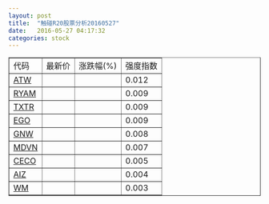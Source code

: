 ```yaml
---
layout: post
title:  "触碰R20股票分析20160527"
date:   2016-05-27 04:17:32
categories: stock
---
```

<script type="text/javascript">
var stockList = []
stockList.push('gb_atw');
stockList.push('gb_ryam');
stockList.push('gb_txtr');
stockList.push('gb_ego');
stockList.push('gb_gnw');
stockList.push('gb_mdvn');
stockList.push('gb_ceco');
stockList.push('gb_aiz');
stockList.push('gb_wm');
</script>

<table border="1">
 <tr>
 <td>代码</td>
  <td>最新价</td>
  <td>涨跌幅(%)</td>
 <td>强度指数</td>
</tr>
  <tr id="atw"><td><a href="http://stock.finance.sina.com.cn/usstock/quotes/ATW.html" target="_blank">ATW</a></td><td></td><td></td><td>0.012</td></tr>
  <tr id="ryam"><td><a href="http://stock.finance.sina.com.cn/usstock/quotes/RYAM.html" target="_blank">RYAM</a></td><td></td><td></td><td>0.009</td></tr>
  <tr id="txtr"><td><a href="http://stock.finance.sina.com.cn/usstock/quotes/TXTR.html" target="_blank">TXTR</a></td><td></td><td></td><td>0.009</td></tr>
  <tr id="ego"><td><a href="http://stock.finance.sina.com.cn/usstock/quotes/EGO.html" target="_blank">EGO</a></td><td></td><td></td><td>0.009</td></tr>
  <tr id="gnw"><td><a href="http://stock.finance.sina.com.cn/usstock/quotes/GNW.html" target="_blank">GNW</a></td><td></td><td></td><td>0.008</td></tr>
  <tr id="mdvn"><td><a href="http://stock.finance.sina.com.cn/usstock/quotes/MDVN.html" target="_blank">MDVN</a></td><td></td><td></td><td>0.007</td></tr>
  <tr id="ceco"><td><a href="http://stock.finance.sina.com.cn/usstock/quotes/CECO.html" target="_blank">CECO</a></td><td></td><td></td><td>0.005</td></tr>
  <tr id="aiz"><td><a href="http://stock.finance.sina.com.cn/usstock/quotes/AIZ.html" target="_blank">AIZ</a></td><td></td><td></td><td>0.004</td></tr>
  <tr id="wm"><td><a href="http://stock.finance.sina.com.cn/usstock/quotes/WM.html" target="_blank">WM</a></td><td></td><td></td><td>0.003</td></tr>
</table>

